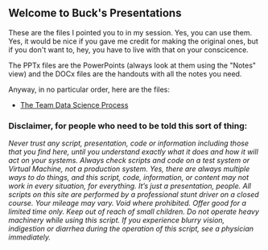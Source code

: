 ## Welcome to Buck's Presentations

These are the files I pointed you to in my session. Yes, you can use them. Yes, it would be nice if you gave me credit for making the original ones, but if you don't want to, hey, you have to live with that on your conscicence. 

The PPTx files are the PowerPoints (always look at them using the "Notes" view) and the DOCx files are the handouts with all the notes you need. 

Anyway, in no particular order, here are the files: 

  - [The Team Data Science Process](https://github.com/BuckWoody/presentations/tree/master/tdsp)

### Disclaimer, for people who need to be told this sort of thing:
*Never trust any script, presentation, code or information including those that you find here, until you understand exactly what it does and how it will act on your systems. Always check scripts and code on a test system or Virtual Machine, not a production system. Yes, there are always multiple ways to do things, and this script, code, information, or content may not work in every situation, for everything. It’s just a presentation, people. All scripts on this site are performed by a professional stunt driver on a closed course. Your mileage may vary. Void where prohibited. Offer good for a limited time only. Keep out of reach of small children. Do not operate heavy machinery while using this script. If you experience blurry vision, indigestion or diarrhea during the operation of this script, see a physician immediately.*
